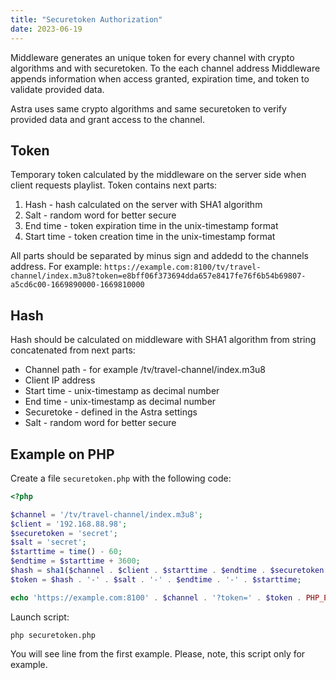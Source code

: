 ```yaml
---
title: "Securetoken Authorization"
date: 2023-06-19
---
```


Middleware generates an unique token for every channel with crypto algorithms and with securetoken. To the each channel address Middleware appends information when access granted, expiration time, and token to validate provided data.

Astra uses same crypto algorithms and same securetoken to verify provided data and grant access to the channel.

## Token

Temporary token calculated by the middleware on the server side when client requests playlist. Token contains next parts:

1. Hash - hash calculated on the server with SHA1 algorithm
2. Salt - random word for better secure
3. End time - token expiration time in the unix-timestamp format
4. Start time - token creation time in the unix-timestamp format

All parts should be separated by minus sign and addedd to the channels address. For example: `https://example.com:8100/tv/travel-channel/index.m3u8?token=e8bff06f373694dda657e8417fe76f6b54b69807-a5cd6c00-1669890000-1669810000`

## Hash

Hash should be calculated on middleware with SHA1 algorithm from string concatenated from next parts:

- Channel path - for example /tv/travel-channel/index.m3u8
- Client IP address
- Start time - unix-timestamp as decimal number
- End time - unix-timestamp as decimal number
- Securetoke - defined in the Astra settings
- Salt - random word for better secure

## Example on PHP

Create a file `securetoken.php` with the following code:

```php
<?php

$channel = '/tv/travel-channel/index.m3u8';
$client = '192.168.88.98';
$securetoken = 'secret';
$salt = 'secret';
$starttime = time() - 60;
$endtime = $starttime + 3600;
$hash = sha1($channel . $client . $starttime . $endtime . $securetoken . $salt);
$token = $hash . '-' . $salt . '-' . $endtime . '-' . $starttime;

echo 'https://example.com:8100' . $channel . '?token=' . $token . PHP_EOL;
```

Launch script:

```
php securetoken.php
```

You will see line from the first example. Please, note, this script only for example.
